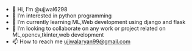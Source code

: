 - 👋 Hi, I’m @ujjwal6298
- 👀 I’m interested in python programming 
- 🌱 I’m currently learning ML,Web development using django and flask
- 💞️ I’m looking to collaborate on any work or project related on ML,opencv,tkinter,web development
- 📫 How to reach me ujjwalaryan99@gmail.com 

<!---
ujjwal6298/ujjwal6298 is a ✨ special ✨ repository because its `README.md` (this file) appears on your GitHub profile.
You can click the Preview link to take a look at your changes.
--->
